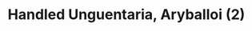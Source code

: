 ---
label: 
title: "Handled Unguentaria, Aryballoi (2)"
order: 910
layout: table-of-contents
presentation: grid
---